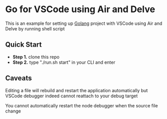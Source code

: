 # Go for VSCode using Air and Delve

This is an example for setting up [Golang](https://golang.org/) project with VSCode using Air and Delve by running shell script

## Quick Start
* **Step 1.** clone this repo
* **Step 2.** type "./run.sh start" in your CLI and enter

## Caveats

Editing a file will rebuild and restart the application automatically but VSCode debugger indeed cannot reattach to your debug target

You cannot automatically restart the node debugger when the source file change